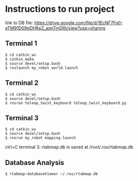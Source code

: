 # Instructions to run project

link to DB file: 
https://drive.google.com/file/d/1EcNF7Fq0-eTM91D09pDH6eZ_aqnTmD6t/view?usp=sharing

## Terminal 1

```
$ cd catkin_ws
$ catkin_make
$ source devel/setup.bash
$ roslaunch my_robot world.launch
```

## Terminal 2

```
$ cd catkin_ws
$ source devel/setup.bash
$ rosrun teleop_twist_keyboard teleop_twist_keyboard.py 
```

## Terminal 3

```
$ cd catkin_ws
$ source devel/setup.bash
$ rosrun my_robot mapping.launch 
```

ctrl+C terminal 3: rtabmap.db is saved at /root/.ros/rtabmap.db

## Database Analysis
```
$ rtabmap-databaseViewer ~/.ros/rtabmap.db
```


